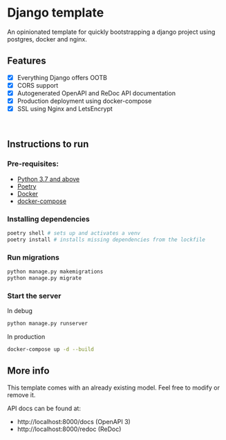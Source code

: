 # Django template
An opinionated template for quickly bootstrapping a django project using postgres, docker and nginx.


## Features
- [x] Everything Django offers OOTB
- [x] CORS support  
- [x] Autogenerated OpenAPI and ReDoc API documentation
- [x] Production deployment using docker-compose
- [x] SSL using Nginx and LetsEncrypt

<br>


## Instructions to run

### Pre-requisites:
-  [Python 3.7 and above](https://www.python.org/downloads/)
-  [Poetry](https://python-poetry.org/)
-  [Docker](https://docs.docker.com/engine/install/)
-  [docker-compose](https://docs.docker.com/compose/install/)
	
### Installing dependencies
```bash
poetry shell # sets up and activates a venv
poetry install # installs missing dependencies from the lockfile
```

### Run migrations
```bash
python manage.py makemigrations
python manage.py migrate
```

### Start the server

In debug
```bash
python manage.py runserver
```

In production
```bash
docker-compose up -d --build
```

## More info
This template comes with an already existing model. Feel free to modify or remove it.

API docs can be found at:
- http://localhost:8000/docs (OpenAPI 3)
- http://localhost:8000/redoc (ReDoc)